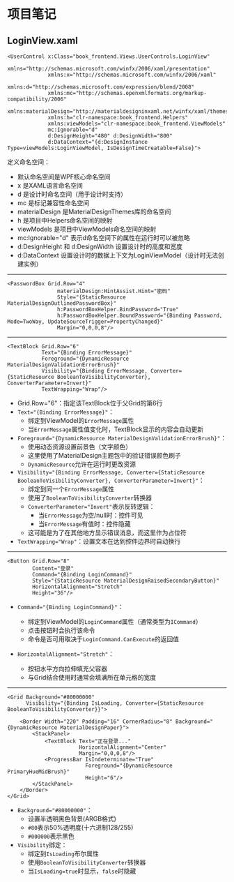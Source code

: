 ﻿# 项目笔记

## LoginView.xaml

```XAML
<UserControl x:Class="book_frontend.Views.UserControls.LoginView"
             xmlns="http://schemas.microsoft.com/winfx/2006/xaml/presentation"
             xmlns:x="http://schemas.microsoft.com/winfx/2006/xaml"
             xmlns:d="http://schemas.microsoft.com/expression/blend/2008"
             xmlns:mc="http://schemas.openxmlformats.org/markup-compatibility/2006"
             xmlns:materialDesign="http://materialdesigninxaml.net/winfx/xaml/themes"
             xmlns:h="clr-namespace:book_frontend.Helpers"
             xmlns:viewModels="clr-namespace:book_frontend.ViewModels"
             mc:Ignorable="d"
             d:DesignHeight="480" d:DesignWidth="800"
             d:DataContext="{d:DesignInstance Type=viewModels:LoginViewModel, IsDesignTimeCreatable=False}">
```

定义命名空间：

* 默认命名空间是WPF核心命名空间
* x 是XAML语言命名空间
* d 是设计时命名空间（用于设计时支持）
* mc 是标记兼容性命名空间
* materialDesign 是MaterialDesignThemes库的命名空间
* h 是项目中Helpers命名空间的映射
* viewModels 是项目中ViewModels命名空间的映射
* mc:Ignorable="d" 表示d命名空间下的属性在运行时可以被忽略
* d:DesignHeight 和 d:DesignWidth 设置设计时的高度和宽度
* d:DataContext 设置设计时的数据上下文为LoginViewModel（设计时无法创建实例）

---

```XAML
<PasswordBox Grid.Row="4"
                materialDesign:HintAssist.Hint="密码"
                Style="{StaticResource MaterialDesignOutlinedPasswordBox}"
                h:PasswordBoxHelper.BindPassword="True"
                h:PasswordBoxHelper.BoundPassword="{Binding Password, Mode=TwoWay, UpdateSourceTrigger=PropertyChanged}"
                Margin="0,0,0,8"/>
```



---



```xaml
<TextBlock Grid.Row="6"
           Text="{Binding ErrorMessage}"
           Foreground="{DynamicResource MaterialDesignValidationErrorBrush}"
           Visibility="{Binding ErrorMessage, Converter={StaticResource BooleanToVisibilityConverter}, ConverterParameter=Invert}"
           TextWrapping="Wrap"/>
```
- Grid.Row="6"：指定该TextBlock位于父Grid的第6行
- `Text="{Binding ErrorMessage}"`：
  - 绑定到ViewModel的`ErrorMessage`属性
  - 当`ErrorMessage`属性值变化时，TextBlock显示的内容会自动更新
- `Foreground="{DynamicResource MaterialDesignValidationErrorBrush}"`：
  - 使用动态资源设置前景色（文字颜色）
  - 这里使用了MaterialDesign主题包中的验证错误颜色刷子
  - `DynamicResource`允许在运行时更改资源
- `Visibility="{Binding ErrorMessage, Converter={StaticResource BooleanToVisibilityConverter}, ConverterParameter=Invert}"`：
  - 绑定到同一个`ErrorMessage`属性
  - 使用了`BooleanToVisibilityConverter`转换器
  - `ConverterParameter="Invert"`表示反转逻辑：
    - 当`ErrorMessage`为空/null时：控件可见
    - 当`ErrorMessage`有值时：控件隐藏
  - 这可能是为了在其他地方显示错误消息，而这里作为占位符
- `TextWrapping="Wrap"`：设置文本在达到控件边界时自动换行



---



~~~xaml
<Button Grid.Row="8"
        Content="登录"
        Command="{Binding LoginCommand}"
        Style="{StaticResource MaterialDesignRaisedSecondaryButton}"
        HorizontalAlignment="Stretch"
        Height="36"/>
~~~

- `Command="{Binding LoginCommand}"`：
  - 绑定到ViewModel的`LoginCommand`属性（通常类型为`ICommand`）
  - 点击按钮时会执行该命令
  - 命令是否可用取决于`LoginCommand.CanExecute`的返回值

- `HorizontalAlignment="Stretch"`：
  - 按钮水平方向拉伸填充父容器
  - 与Grid结合使用时通常会填满所在单元格的宽度



---



~~~xaml
<Grid Background="#80000000"
      Visibility="{Binding IsLoading, Converter={StaticResource BooleanToVisibilityConverter}}">

    <Border Width="220" Padding="16" CornerRadius="8" Background="{DynamicResource MaterialDesignPaper}">
        <StackPanel>
            <TextBlock Text="正在登录..."
                       HorizontalAlignment="Center"
                       Margin="0,0,0,8"/>
            <ProgressBar IsIndeterminate="True"
                         Foreground="{DynamicResource PrimaryHueMidBrush}"
                         Height="6"/>
        </StackPanel>
    </Border>
</Grid>
~~~

- `Background="#80000000"`：
  - 设置半透明黑色背景(ARGB格式)
  - `#80`表示50%透明度(十六进制128/255)
  - `#000000`表示黑色
- `Visibility`绑定：
  - 绑定到`IsLoading`布尔属性
  - 使用`BooleanToVisibilityConverter`转换器
  - 当`IsLoading=true`时显示，`false`时隐藏



